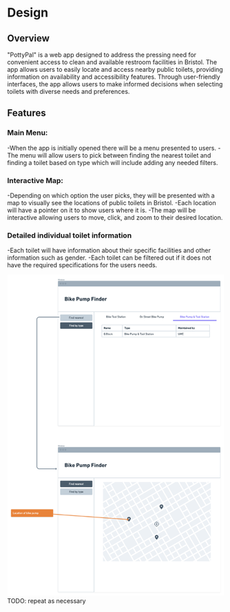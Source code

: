 # Design

## Overview

"PottyPal" is a web app designed to address the pressing need for convenient access to clean and available restroom facilities in Bristol. The app allows users to easily locate and access nearby public toilets, providing information on availability and accessibility features. Through user-friendly interfaces, the app allows users to make informed decisions when selecting toilets with diverse needs and preferences. 

## Features

### Main Menu:

-When the app is initially opened there will be a menu presented to users.
-The menu will allow users to pick between finding the nearest toilet and finding a toilet based on type which will include adding any needed filters.

### Interactive Map:

-Depending on which option the user picks, they will be presented with a map to visually see the locations of public toilets in Bristol.
-Each location will have a pointer on it to show users where it is.
-The map  will be interactive allowing users to move, click, and zoom to their desired location.

### Detailed individual toilet information

-Each toilet will have information about their specific facilities and other information such as gender.
-Each toilet can be filtered out if it does not have the required specifications for the users needs.

![Insert your wireframe/wireflow here](images/wireframe.png)
TODO: repeat as necessary
